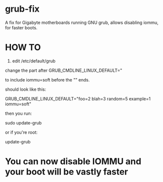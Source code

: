 # grub-fix
A fix for Gigabyte motherboards running GNU grub, allows disabling iommu, for faster boots.

# HOW TO

1. edit /etc/default/grub

change the part after GRUB_CMDLINE_LINUX_DEFAULT="

to include iommu=soft before the "" ends.

should look like this:

GRUB_CMDLINE_LINUX_DEFAULT="foo=2 blah=3 random=5 example=1 iommu=soft"

then you run:

sudo update-grub

or if you're root:

update-grub

# You can now disable IOMMU and your boot will be vastly faster
